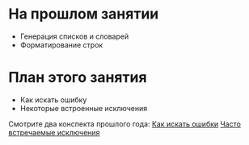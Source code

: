 # На прошлом занятии
* Генерация списков и словарей
* Форматирование строк

# План этого занятия
* Как искать ошибку
* Некоторые встроенные исключения

Смотрите два конспекта прошлого года:
[Как искать ошибки](https://github.com/lizaku/Programming-and-computer-instruments/blob/master/seminars/Errors-and-Exceptions.ipynb)
[Часто встречаемые исключения](https://github.com/lizaku/Programming-and-computer-instruments/blob/master/seminars/Built-In-Exceptions.ipynb) 